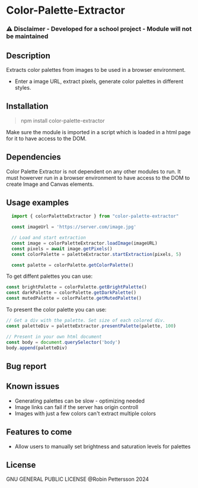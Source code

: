 # Color-Palette-Extractor
### ⚠️ Disclaimer - Developed for a school project - Module will not be maintained

## Description
Extracts color palettes from images to be used in a browser environment.
- Enter a image URL, extract pixels, generate color palettes in different styles.


## Installation
 > npm install color-palette-extractor
 
 Make sure the module is imported in a script which is loaded in a html page for it to have access to the DOM. 

 ## Dependencies
 Color Palette Extractor is not dependent on any other modules to run.
 It must howerver run in a browser environment to have access to the DOM to create Image and Canvas elements.

## Usage examples

```javascript
  import { colorPaletteExtractor } from "color-palette-extractor"

  const imageUrl = 'https://server.com/image.jpg'

  // Load and start extraction
  const image = colorPaletteExtractor.loadImage(imageURL)
  const pixels = await image.getPixels()
  const colorPalette = paletteExtractor.startExtraction(pixels, 5)

  const palette = colorPalette.getColorPalette()
```
To get diffent palettes you can use:

```javascript
const brightPalette = colorPalette.getBrightPalette()
const darkPalette = colorPalette.getDarkPalette()
const mutedPalette = colorPalette.getMutedPalette()
```

To present the color palette you can use:

```javascript
// Get a div with the palette. Set size of each colored div.
const paletteDiv = paletteExtractor.presentPalette(palette, 100)

// Present in your own html document
const body = document.querySelector('body')
body.append(paletteDiv)
```

## Bug report

## Known issues
- Generating palettes can be slow - optimizing needed
- Image links can fail if the server has origin controll
- Images with just a few colors can't extract multiple colors

## Features to come
- Allow users to manually set brightness and saturation levels for palettes

## License
GNU GENERAL PUBLIC LICENSE
@Robin Pettersson 2024


